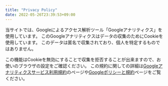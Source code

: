 ```yaml
---
title: "Privacy Policy"
date: 2022-05-26T23:39:53+09:00
---
```


当サイトでは、Googleによるアクセス解析ツール「Googleアナリティクス」を使用しています。 このGoogleアナリティクスはデータの収集のためにCookieを使用しています。 このデータは匿名で収集されており、個人を特定するものではありません。

この機能はCookieを無効にすることで収集を拒否することが出来ますので、お使いのブラウザの設定をご確認ください。 この規約に関しての詳細は[Googleアナリティクスサービス利用規約](https://marketingplatform.google.com/about/analytics/terms/jp/)のページや[Googleポリシーと規約](https://policies.google.com/technologies/ads?hl=ja)ページをご覧ください。
